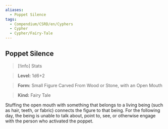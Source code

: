 ```yaml
---
aliases:
  - Poppet Silence
tags:
  - Compendium/CSRD/en/Cyphers
  - Cypher
  - Cypher/Fairy-Tale
---
```

  
    
## Poppet Silence    
>[!info] Stats    
> **Level:** 1d6+2    
> **Form:** Small Figure Carved From Wood or Stone, with an Open Mouth    
> **Kind:** Fairy Tale  
    
Stuffing the open mouth with something that belongs to a living being (such as hair, teeth, or fabric) connects the figure to that being. For the following day, the being is unable to talk about, point to, see, or otherwise engage with the person who activated the poppet.